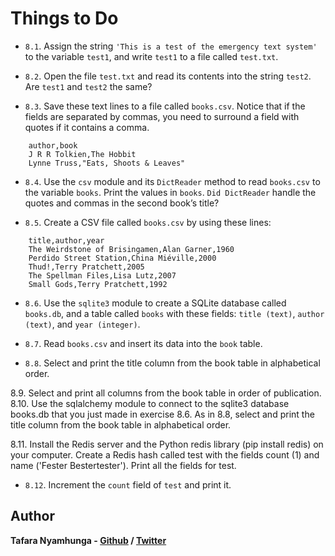 # Things to Do

- `8.1`. Assign the string `'This is a test of the emergency text system'` to the variable `test1`, and write `test1` to a file called `test.txt`.

- `8.2`. Open the file `test.txt` and read its contents into the string `test2`. Are `test1` and `test2` the same?

- `8.3`. Save these text lines to a file called `books.csv`. Notice that if the fields are separated by commas, you need to surround a field with quotes if it contains a comma.

```csv
    author,book
    J R R Tolkien,The Hobbit
    Lynne Truss,"Eats, Shoots & Leaves"
```

- `8.4`. Use the `csv` module and its `DictReader` method to read `books.csv` to the variable `books`. Print the values in `books`. `Did DictReader` handle the quotes and commas in the second book’s title?

- `8.5`. Create a CSV file called `books.csv` by using these lines:

```csv
    title,author,year
    The Weirdstone of Brisingamen,Alan Garner,1960
    Perdido Street Station,China Miéville,2000
    Thud!,Terry Pratchett,2005
    The Spellman Files,Lisa Lutz,2007
    Small Gods,Terry Pratchett,1992
```

- `8.6`. Use the `sqlite3` module to create a SQLite database called `books.db`, and a table called `books` with these fields: `title (text)`, `author (text)`, and `year (integer)`.

- `8.7`. Read `books.csv` and insert its data into the `book` table.

- `8.8`. Select and print the title column from the book table in alphabetical order.

8.9. Select and print all columns from the book table in order of publication.
8.10. Use the sqlalchemy module to connect to the sqlite3 database books.db that you
just made in exercise 8.6. As in 8.8, select and print the title column from the book
table in alphabetical order.

8.11. Install the Redis server and the Python redis library (pip install redis) on
your computer. Create a Redis hash called test with the fields count (1) and name
('Fester Bestertester'). Print all the fields for test.

- `8.12`. Increment the `count` field of `test` and print it.

## Author

**Tafara Nyamhunga  - [Github](https://github.com/tafara-n) / [Twitter](https://twitter.com/tafaranyamhunga)**

